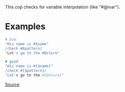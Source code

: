 
This cop checks for variable interpolation (like "#@ivar").

# Examples

```ruby
# bad
"His name is #$name"
/check #$pattern/
"Let's go to the #@store"

# good
"His name is #{$name}"
/check #{$pattern}/
"Let's go to the #{@store}"
```

[Source](http://www.rubydoc.info/gems/rubocop/RuboCop/Cop/Style/VariableInterpolation)